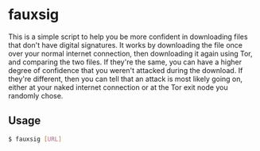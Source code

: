 # fauxsig

This is a simple script to help you be more confident in downloading files that don't have digital signatures. It works by downloading the file once over your normal internet connection, then downloading it again using Tor, and comparing the two files. If they're the same, you can have a higher degree of confidence that you weren't attacked during the download. If they're different, then you can tell that an attack is most likely going on, either at your naked internet connection or at the Tor exit node you randomly chose.

## Usage

```sh
$ fauxsig [URL]
```

